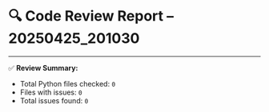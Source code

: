 # 🔍 Code Review Report – 20250425_201030

---

✅ **Review Summary:**
- Total Python files checked: `0`
- Files with issues: `0`
- Total issues found: `0`
